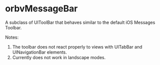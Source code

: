 orbvMessageBar
==============

A subclass of UIToolBar that behaves similar to the default iOS Messages Toolbar.

Notes:

1. The toolbar does not react properly to views with UITabBar and UINavigationBar elements.
2. Currently does not work in landscape modes.
